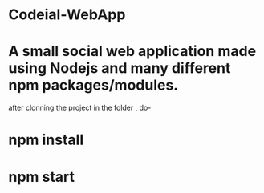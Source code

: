 # Codeial-WebApp



# A small social web application made using Nodejs and many different npm packages/modules.


after clonning the project in the folder , do-

# npm install

# npm start
